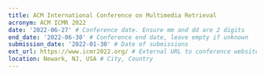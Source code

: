 ```yaml
---
title: ACM International Conference on Multimedia Retrieval
acronym: ACM ICMR 2022
date: '2022-06-27' # Conference date. Ensure mm and dd are 2 digits
end_date: '2022-06-30' # Conference end date, leave empty if unknown
submission_date: '2022-01-30' # Date of submissions
ext_url: https://www.icmr2022.org/ # External URL to conference website
location: Newark, NJ, USA # City, Country
---
```

